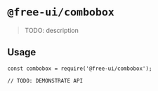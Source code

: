 # `@free-ui/combobox`

> TODO: description

## Usage

```
const combobox = require('@free-ui/combobox');

// TODO: DEMONSTRATE API
```
